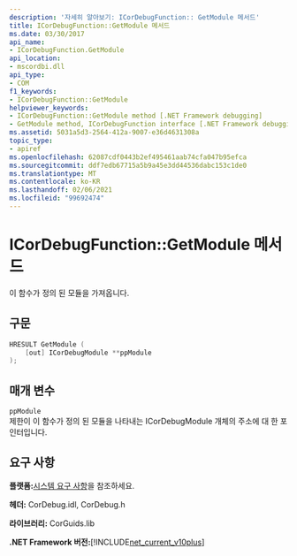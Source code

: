 ```yaml
---
description: '자세히 알아보기: ICorDebugFunction:: GetModule 메서드'
title: ICorDebugFunction::GetModule 메서드
ms.date: 03/30/2017
api_name:
- ICorDebugFunction.GetModule
api_location:
- mscordbi.dll
api_type:
- COM
f1_keywords:
- ICorDebugFunction::GetModule
helpviewer_keywords:
- ICorDebugFunction::GetModule method [.NET Framework debugging]
- GetModule method, ICorDebugFunction interface [.NET Framework debugging]
ms.assetid: 5031a5d3-2564-412a-9007-e36d4631308a
topic_type:
- apiref
ms.openlocfilehash: 62087cdf0443b2ef495461aab74cfa047b95efca
ms.sourcegitcommit: ddf7edb67715a5b9a45e3dd44536dabc153c1de0
ms.translationtype: MT
ms.contentlocale: ko-KR
ms.lasthandoff: 02/06/2021
ms.locfileid: "99692474"
---
```

# <a name="icordebugfunctiongetmodule-method"></a>ICorDebugFunction::GetModule 메서드

이 함수가 정의 된 모듈을 가져옵니다.  
  
## <a name="syntax"></a>구문  
  
```cpp  
HRESULT GetModule (  
    [out] ICorDebugModule **ppModule  
);  
```  
  
## <a name="parameters"></a>매개 변수  

 `ppModule`  
 제한이 이 함수가 정의 된 모듈을 나타내는 ICorDebugModule 개체의 주소에 대 한 포인터입니다.  
  
## <a name="requirements"></a>요구 사항  

 **플랫폼:**[시스템 요구 사항](../../get-started/system-requirements.md)을 참조하세요.  
  
 **헤더:** CorDebug.idl, CorDebug.h  
  
 **라이브러리:** CorGuids.lib  
  
 **.NET Framework 버전:**[!INCLUDE[net_current_v10plus](../../../../includes/net-current-v10plus-md.md)]
